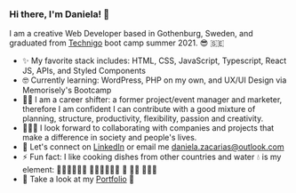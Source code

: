 ### Hi there, I'm Daniela! 👋

I am a creative Web Developer based in Gothenburg, Sweden, and graduated from [Technigo](https://www.technigo.io/program) boot camp summer 2021. 😎 🇸🇪
 
- ✨   My favorite stack includes: HTML, CSS, JavaScript, Typescript, React JS, APIs, and Styled Components 
- 🤓   Currently learning: WordPress, PHP on my own, and UX/UI Design via Memorisely's Bootcamp
- 💪🏻   I am a career shifter: a former project/event manager and marketer, therefore I am confident I can contribute with a good mixture of planning, structure, productivity, flexibility, passion and creativity.
- 🧚🏼‍♀️   I look forward to collaborating with companies and projects that make a difference in society and people's lives.
- 💬   Let's connect on [LinkedIn](https://www.linkedin.com/in/danielazacarias/) or email me daniela.zacarias@outlook.com
- ⚡   Fun fact: I like cooking dishes from other countries and water 💧  is my element: 🏄🏻‍♀️🌊🌊🌊  🏊🏻‍♀️🌊🌊🌊  🥽 🐠🐬 🌊🌊🌊
- 💼   Take a look at my [Portfolio](https://www.dannuzak.com/) 👀
